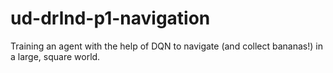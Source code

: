 # ud-drlnd-p1-navigation
Training an agent with the help of DQN to navigate (and collect bananas!) in a large, square world.
